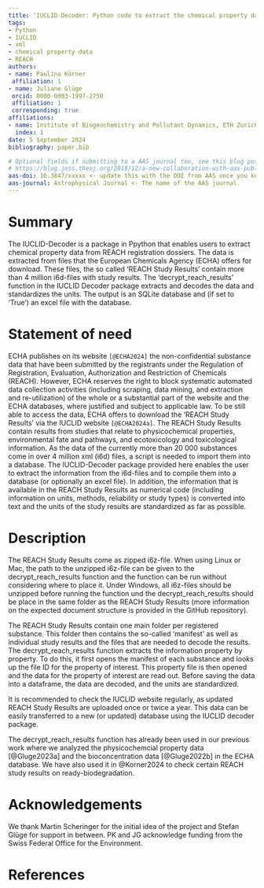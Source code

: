 ```yaml
---
title: ‘IUCLID-Decoder: Python code to extract the chemical property data for the substances registered under REACH’
tags:
- Python
- IUCLID
- xml
- chemical property data
- REACH
authors:
- name: Paulina Körner  
 affiliation: 1
- name: Juliane Glüge
 orcid: 0000-0003-1997-2750
 affiliation: 1
 corresponding: true
affiliations:
- name: Institute of Biogeochemistry and Pollutant Dynamics, ETH Zurich, 8092 Zurich, Switzerland
  index: 1
date: 5 September 2024
bibliography: paper.bib

# Optional fields if submitting to a AAS journal too, see this blog post:
# https://blog.joss.theoj.org/2018/12/a-new-collaboration-with-aas-publishing
aas-doi: 10.3847/xxxxx <- update this with the DOI from AAS once you know it.
aas-journal: Astrophysical Journal <- The name of the AAS journal.
---
```


# Summary

The IUCLID-Decoder is a package in Ppython that enables users to extract chemical property data from REACH registration dossiers. The data is extracted from files that the European Chemicals Agency (ECHA) offers for download. These files, the so called ‘REACH Study Results’ contain more than 4 million i6d-files with study results. The ‘decrypt_reach_results’ function in the IUCLID Decoder package extracts and decodes the data and standardizes the units. The output is an SQLite database and (if set to ‘True’) an excel file with the database.

# Statement of need

ECHA publishes on its website `[@ECHA2024]` the non-confidential substance data that have been submitted by the registrants under the Regulation of Registration, Evaluation, Authorization and Restriction of Chemicals (REACH). However, ECHA reserves the right to block systematic automated data collection activities (including scraping, data mining, and extraction and re-utilization) of the whole or a substantial part of the website and the ECHA databases, where justified and subject to applicable law. To be still able to access the data, ECHA offers to download the ‘REACH Study Results’ via the IUCLID website `[@ECHA2024a]`. The REACH Study Results contain results from studies that relate to physicochemical properties, environmental fate and pathways, and ecotoxicology and toxicological information. As the data of the currently more than 20 000 substances come in over 4 million xml (i6d) files, a script is needed to import them into a database. The IUCLID-Decoder package provided here enables the user to extract the information from the i6d-files and to compile them into a database (or optionally an excel file). In addition, the information that is available in the REACH Study Results as numerical code (including information on units, methods, reliability or study types) is converted into text and the units of the study results are standardized as far as possible.

# Description
The REACH Study Results come as zipped i6z-file. When using Linux or Mac, the path to the unzipped i6z-file can be given to the decrypt_reach_results function and the function can be run without considering where to place it. Under Windows, all i6z-files should be unzipped before running the function und the decrypt_reach_results should be place in the same folder as the REACH Study Results (more information on the expected document structure is provided in the GitHub repository). 

The REACH Study Results contain one main folder per registered substance. This folder then contains the so-called ‘manifest’ as well as individual study results and the files that are needed to decode the results. The decrypt_reach_results function extracts the information property by property. To do this, it first opens the manifest of each substance and looks up the file ID for the property of interest. This property file is then opened and the data for the property of interest are read out. Before saving the data into a dataframe, the data are decoded, and the units are standardized.

It is recommended to check the IUCLID website regularly, as updated REACH Study Results are uploaded once or twice a year. This data can be easily transferred to a new (or updated) database using the IUCLID decoder package.

The decrypt_reach_results function has already been used in our previous work where we analyzed the physicochemcial property data [@Gluge2023a] and the bioconcentration data [@Gluge2022b] in the ECHA database. We have also used it in @Korner2024 to check certain REACH study results on ready-biodegradation.

# Acknowledgements
We thank Martin Scheringer for the initial idea of the project and Stefan Glüge for support in between. PK and JG acknowledge funding from the Swiss Federal Office for the Environment. 

# References
